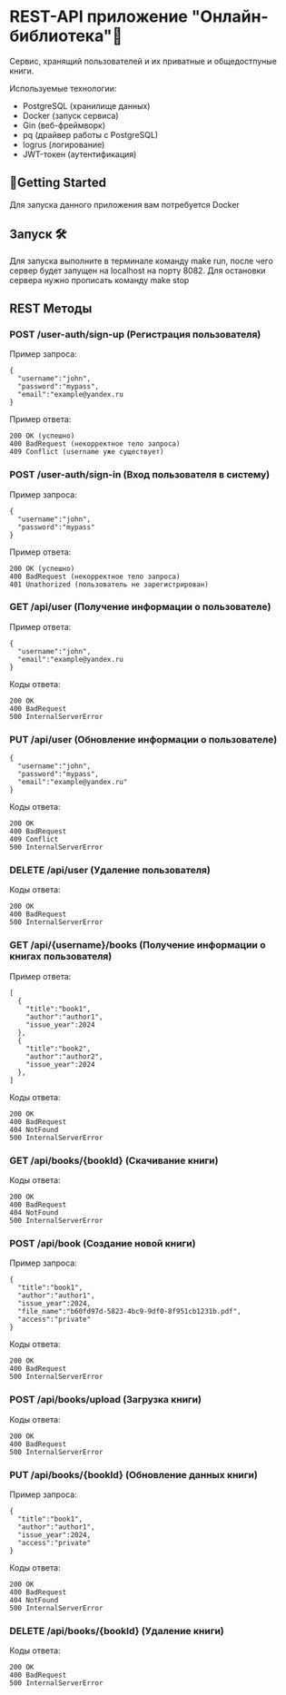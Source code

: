 # REST-API приложение "Онлайн-библиотека"🚀
Сервис, хранящий пользователей и их приватные и общедостпуные книги.

Используемые технологии:
+ PostgreSQL (хранилище данных)
+ Docker (запуск сервиса)
+ Gin (веб-фреймворк)
+ pq (драйвер работы с PostgreSQL)
+ logrus (логирование)
+ JWT-токен (аутентификация)

## 🔧Getting Started
Для запуска данного приложения вам потребуется Docker

## Запуск 🛠️
Для запуска выполните в терминале команду make run, после чего сервер будет запущен на localhost на порту 8082. Для остановки сервера нужно прописать команду make stop

## REST Методы
### POST /user-auth/sign-up (Регистрация пользователя)
Пример запроса:
```
{
  "username":"john",
  "password":"mypass",
  "email":"example@yandex.ru
}
```
Пример ответа:
```
200 OK (успешно)
400 BadRequest (некорректное тело запроса)
409 Conflict (username уже существует)
```

### POST /user-auth/sign-in (Вход пользователя в систему)
Пример запроса:
```
{
  "username":"john",
  "password":"mypass"
}
```
Пример ответа:
```
200 OK (успешно)
400 BadRequest (некорректное тело запроса)
401 Unathorized (пользователь не зарегистрирован)
```

### GET /api/user (Получение информации о пользователе)
Пример ответа:
```
{
  "username":"john",
  "email":"example@yandex.ru
}
```
Коды ответа:
```
200 OK
400 BadRequest
500 InternalServerError
```

### PUT /api/user (Обновление информации о пользователе)
```
{
  "username":"john",
  "password":"mypass",
  "email":"example@yandex.ru"
}
```
Коды ответа:
```
200 OK
400 BadRequest
409 Conflict
500 InternalServerError
```

### DELETE /api/user (Удаление пользователя)
Коды ответа:
```
200 OK
400 BadRequest
500 InternalServerError
```

### GET /api/{username}/books (Получение информации о книгах пользователя)
Пример ответа:
```
[
  {
    "title":"book1",
    "author":"author1",
    "issue_year":2024
  },
  {
    "title":"book2",
    "author":"author2",
    "issue_year":2024
  },
]
```
Коды ответа:
```
200 OK
400 BadRequest
404 NotFound
500 InternalServerError
```

### GET /api/books/{bookId} (Скачивание книги)
Коды ответа:
```
200 OK
400 BadRequest
404 NotFound
500 InternalServerError
```

### POST /api/book (Создание новой книги)
Пример запроса:
```
{
  "title":"book1",
  "author":"author1",
  "issue_year":2024,
  "file_name":"b60fd97d-5823-4bc9-9df0-8f951cb1231b.pdf",
  "access":"private"
}
```
Коды ответа:
```
200 OK
400 BadRequest
500 InternalServerError
```

### POST /api/books/upload (Загрузка книги)
Коды ответа:
```
200 OK
400 BadRequest
500 InternalServerError
```
### PUT /api/books/{bookId} (Обновление данных книги)
Пример запроса:
```
{
  "title":"book1",
  "author":"author1",
  "issue_year":2024,
  "access":"private"
}
```
Коды ответа:
```
200 OK
400 BadRequest
404 NotFound
500 InternalServerError
```

### DELETE /api/books/{bookId} (Удаление книги)
Коды ответа:
```
200 OK
400 BadRequest
500 InternalServerError
```
